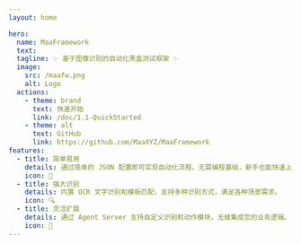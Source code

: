 ```yaml
---
layout: home

hero:
  name: MaaFramework
  text:
  tagline: ✨ 基于图像识别的自动化黑盒测试框架 ✨
  image:
    src: /maafw.png
    alt: Logo
  actions:
    - theme: brand
      text: 快速开始
      link: /doc/1.1-QuickStarted
    - theme: alt
      text: GitHub
      link: https://github.com/MaaXYZ/MaaFramework
features:
  - title: 简单易用
    details: 通过简单的 JSON 配置即可实现自动化流程，无需编程基础，新手也能快速上手。
    icon: 🚀
  - title: 强大识别
    details: 内置 OCR 文字识别和模板匹配，支持多种识别方式，满足各种场景需求。
    icon: 🔍
  - title: 灵活扩展
    details: 通过 Agent Server 支持自定义识别和动作模块，无缝集成您的业务逻辑。
    icon: 🔧
---
```

